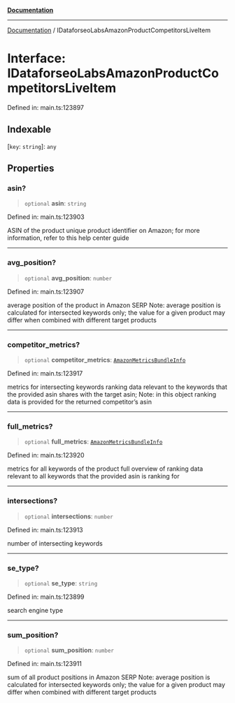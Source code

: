 [**Documentation**](../README.md)

***

[Documentation](../README.md) / IDataforseoLabsAmazonProductCompetitorsLiveItem

# Interface: IDataforseoLabsAmazonProductCompetitorsLiveItem

Defined in: main.ts:123897

## Indexable

\[`key`: `string`\]: `any`

## Properties

### asin?

> `optional` **asin**: `string`

Defined in: main.ts:123903

ASIN of the product
unique product identifier on Amazon;
for more information, refer to this help center guide

***

### avg\_position?

> `optional` **avg\_position**: `number`

Defined in: main.ts:123907

average position of the product in Amazon SERP
Note: average position is calculated for intersected keywords only;
the value for a given product may differ when combined with different target products

***

### competitor\_metrics?

> `optional` **competitor\_metrics**: [`AmazonMetricsBundleInfo`](../classes/AmazonMetricsBundleInfo.md)

Defined in: main.ts:123917

metrics for intersecting keywords
ranking data relevant to the keywords that the provided asin shares with the target asin;
Note: in this object ranking data is provided for the returned competitor’s asin

***

### full\_metrics?

> `optional` **full\_metrics**: [`AmazonMetricsBundleInfo`](../classes/AmazonMetricsBundleInfo.md)

Defined in: main.ts:123920

metrics for all keywords of the product
full overview of ranking data relevant to all keywords that the provided asin is ranking for

***

### intersections?

> `optional` **intersections**: `number`

Defined in: main.ts:123913

number of intersecting keywords

***

### se\_type?

> `optional` **se\_type**: `string`

Defined in: main.ts:123899

search engine type

***

### sum\_position?

> `optional` **sum\_position**: `number`

Defined in: main.ts:123911

sum of all product positions in Amazon SERP
Note: average position is calculated for intersected keywords only;
the value for a given product may differ when combined with different target products

